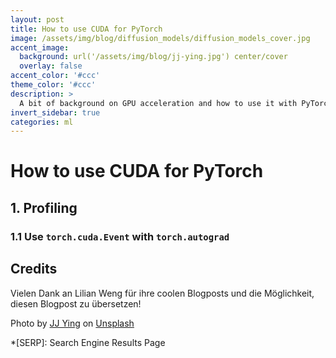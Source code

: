 ```yaml
---
layout: post
title: How to use CUDA for PyTorch
image: /assets/img/blog/diffusion_models/diffusion_models_cover.jpg
accent_image: 
  background: url('/assets/img/blog/jj-ying.jpg') center/cover
  overlay: false
accent_color: '#ccc'
theme_color: '#ccc'
description: >
  A bit of background on GPU acceleration and how to use it with PyTorch
invert_sidebar: true
categories: ml
---
```


# How to use CUDA for PyTorch

## 1. Profiling

### 1.1 Use `torch.cuda.Event` with `torch.autograd`




## Credits

Vielen Dank an Lilian Weng für ihre coolen Blogposts und die Möglichkeit, diesen Blogpost zu übersetzen!


<span>Photo by <a href="https://unsplash.com/@jjying?utm_source=unsplash&amp;utm_medium=referral&amp;utm_content=creditCopyText">JJ Ying</a> on <a href="https://unsplash.com/?utm_source=unsplash&amp;utm_medium=referral&amp;utm_content=creditCopyText">Unsplash</a></span>

*[SERP]: Search Engine Results Page
